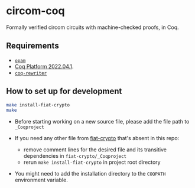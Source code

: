 # circom-coq

Formally verified circom circuits with machine-checked proofs, in Coq.

## Requirements
- [`opam`](https://opam.ocaml.org/)
- [Coq Platform 2022.04.1](https://github.com/coq/platform/releases/tag/2022.04.1).
- [`coq-rewriter`](https://github.com/mit-plv/rewriter)
  
## How to set up for development

```bash
make install-fiat-crypto
make
```

- Before starting working on a new source file, please add the file path to `_Coqproject`

- If you need any other file from [fiat-crypto](https://github.com/mit-plv/fiat-crypto/) that's absent in this repo:
  - remove comment lines for the desired file and its transitive dependencies in `fiat-crypto/_Coqproject`
  - rerun `make install-fiat-crypto` in project root directory

- You might need to add the installation directory to the `COQPATH` environment variable.